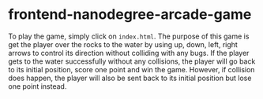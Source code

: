 frontend-nanodegree-arcade-game
===============================
To play the game, simply click on <code>index.html</code>. The purpose of this game is get the player over the rocks
to the water by using up, down, left, right arrows to control its direction without colliding with any bugs. If the player gets 
to the water successfully without any collisions, the player will go back to its initial position, score one point and win the game. 
However, if collision does happen, the player will also be sent back to its initial position but lose one point instead. 